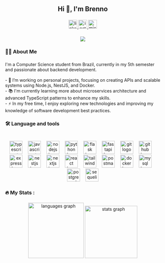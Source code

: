 <h2 align="center">Hi 👋, I'm Brenno</h2>

###

<div align="center">
  <a href="https://www.linkedin.com/in/brenno-araujo25/" target="_blank">
    <img src="https://img.shields.io/static/v1?message=LinkedIn&logo=linkedin&label=&color=0077B5&logoColor=white&labelColor=&style=for-the-badge" height="28" alt="linkedin logo"  />
  </a>
  <a href="https://www.instagram.com/brennoaraujoc" target="_blank">
    <img src="https://img.shields.io/static/v1?message=Instagram&logo=instagram&label=&color=E4405F&logoColor=white&labelColor=&style=for-the-badge" height="28" alt="instagram logo"  />
  </a>
  <a href="mailto:brennocaldeira@outlook.com" target="_blank">
    <img src="https://img.shields.io/static/v1?message=Outlook&logo=microsoft-outlook&label=&color=0078D4&logoColor=white&labelColor=&style=for-the-badge" height="28" alt="microsoft-outlook logo"  />
  </a>
</div>

###

<div align="center">
  <img src="https://visitor-badge.laobi.icu/badge?page_id=brenno-araujo25.brenno-araujo25&"  />
</div>

###

<h3 align="left">👩‍💻  About Me</h3>

###

<p align="left">I'm a Computer Science student from Brazil, currently in my 5th semester and passionate about backend development.<br><br>- 🔭 I’m working on personal projects, focusing on creating APIs and scalable systems using Node.js, NestJS, and Docker.<br>- 📚 I'm currently learning more about microservices architecture and advanced TypeScript patterns to enhance my skills.<br>- ⚡ In my free time, I enjoy exploring new technologies and improving my knowledge of software development best practices.</p>

###

<h3 align="left">🛠 Language and tools</h3>

###

<br clear="both">

<div align="center">
  <img src="https://skillicons.dev/icons?i=ts" height="42" alt="typescript logo"  />
  <img width="10" />
  <img src="https://skillicons.dev/icons?i=js" height="42" alt="javascript logo"  />
  <img width="10" />
  <img src="https://skillicons.dev/icons?i=nodejs" height="42" alt="nodejs logo"  />
  <img width="10" />
  <img src="https://skillicons.dev/icons?i=py" height="42" alt="python logo"  />
  <img width="10" />
  <img src="https://skillicons.dev/icons?i=flask" height="42" alt="flask logo"  />
  <img width="10" />
  <img src="https://skillicons.dev/icons?i=fastapi" height="42" alt="fastapi logo"  />
  <img width="10" />
  <img src="https://skillicons.dev/icons?i=git" height="42" alt="git logo"  />
  <img width="10" />
  <img src="https://skillicons.dev/icons?i=github" height="42" alt="github logo"  />
  <img width="10" />
  <img src="https://skillicons.dev/icons?i=express" height="42" alt="express logo"  />
  <img width="10" />
  <img src="https://skillicons.dev/icons?i=nestjs" height="42" alt="nestjs logo"  />
  <img width="10" />
  <img src="https://skillicons.dev/icons?i=nextjs" height="42" alt="nextjs logo"  />
  <img width="10" />
  <img src="https://skillicons.dev/icons?i=react" height="42" alt="react logo"  />
  <img width="10" />
  <img src="https://skillicons.dev/icons?i=tailwind" height="42" alt="tailwindcss logo"  />
  <img width="10" />
  <img src="https://skillicons.dev/icons?i=postman" height="42" alt="postman logo"  />
  <img width="10" />
  <img src="https://skillicons.dev/icons?i=docker" height="42" alt="docker logo"  />
  <img width="10" />
  <img src="https://skillicons.dev/icons?i=mysql" height="42" alt="mysql logo"  />
  <img width="10" />
  <img src="https://skillicons.dev/icons?i=postgres" height="42" alt="postgresql logo"  />
  <img width="10" />
  <img src="https://skillicons.dev/icons?i=sequelize" height="42" alt="sequelize logo"  />
</div>

###

<h3 align="left">🔥   My Stats :</h3>

###

<div align="center">
  <img src="https://github-readme-stats.vercel.app/api/top-langs?username=brenno-araujo25&locale=en&hide_title=false&layout=compact&card_width=320&langs_count=5&theme=github_dark&hide_border=true&order=2" height="180" alt="languages graph"  />
  <img src="https://github-readme-stats.vercel.app/api?username=brenno-araujo25&hide_title=true&hide_rank=true&show_icons=true&include_all_commits=true&count_private=true&disable_animations=false&theme=github_dark&locale=en&hide_border=true&order=1" height="170" alt="stats graph"  />
</div>

###
